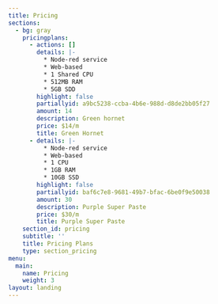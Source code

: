 ```yaml
---
title: Pricing
sections:
  - bg: gray
    pricingplans:
      - actions: []
        details: |-
          * Node-red service
          * Web-based
          * 1 Shared CPU
          * 512MB RAM
          * 5GB SDD
        highlight: false
        partiallyid: a9bc5238-ccba-4b6e-988d-d8de2bb05f27
        amount: 14
        description: Green hornet
        price: $14/m
        title: Green Hornet
      - details: |-
          * Node-red service
          * Web-based
          * 1 CPU
          * 1GB RAM
          * 10GB SSD
        highlight: false
        partiallyid: baf6c7e8-9681-49b7-bfac-6be0f9e50038
        amount: 30
        description: Purple Super Paste 
        price: $30/m
        title: Purple Super Paste
    section_id: pricing
    subtitle: ''
    title: Pricing Plans
    type: section_pricing
menu:
  main:
    name: Pricing
    weight: 3
layout: landing
---
```


